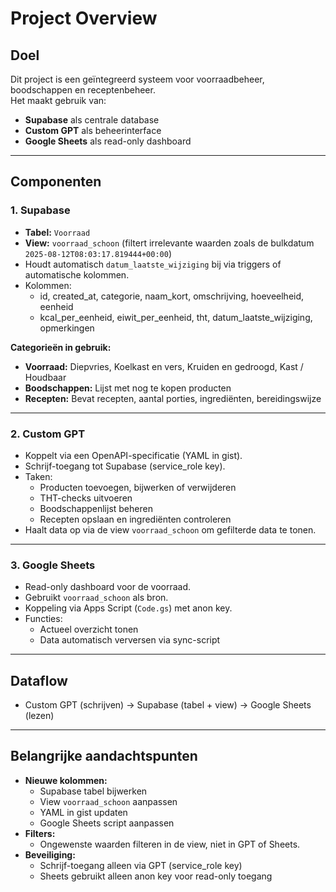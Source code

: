 # Project Overview

## Doel
Dit project is een geïntegreerd systeem voor voorraadbeheer, boodschappen en receptenbeheer.  
Het maakt gebruik van:
- **Supabase** als centrale database
- **Custom GPT** als beheerinterface
- **Google Sheets** als read-only dashboard

---

## Componenten

### 1. Supabase
- **Tabel:** `Voorraad`
- **View:** `voorraad_schoon` (filtert irrelevante waarden zoals de bulkdatum `2025-08-12T08:03:17.819444+00:00`)
- Houdt automatisch `datum_laatste_wijziging` bij via triggers of automatische kolommen.
- Kolommen:
  - id, created_at, categorie, naam_kort, omschrijving, hoeveelheid, eenheid
  - kcal_per_eenheid, eiwit_per_eenheid, tht, datum_laatste_wijziging, opmerkingen

**Categorieën in gebruik:**
- **Voorraad:** Diepvries, Koelkast en vers, Kruiden en gedroogd, Kast / Houdbaar
- **Boodschappen:** Lijst met nog te kopen producten
- **Recepten:** Bevat recepten, aantal porties, ingrediënten, bereidingswijze

---

### 2. Custom GPT
- Koppelt via een OpenAPI-specificatie (YAML in gist).
- Schrijf-toegang tot Supabase (service_role key).
- Taken:
  - Producten toevoegen, bijwerken of verwijderen
  - THT-checks uitvoeren
  - Boodschappenlijst beheren
  - Recepten opslaan en ingrediënten controleren
- Haalt data op via de view `voorraad_schoon` om gefilterde data te tonen.

---

### 3. Google Sheets
- Read-only dashboard voor de voorraad.
- Gebruikt `voorraad_schoon` als bron.
- Koppeling via Apps Script (`Code.gs`) met anon key.
- Functies:
  - Actueel overzicht tonen
  - Data automatisch verversen via sync-script

---

## Dataflow

- Custom GPT (schrijven) → Supabase (tabel + view) → Google Sheets (lezen)

---

## Belangrijke aandachtspunten
- **Nieuwe kolommen:**  
  - Supabase tabel bijwerken  
  - View `voorraad_schoon` aanpassen  
  - YAML in gist updaten  
  - Google Sheets script aanpassen
- **Filters:**  
  - Ongewenste waarden filteren in de view, niet in GPT of Sheets.
- **Beveiliging:**  
  - Schrijf-toegang alleen via GPT (service_role key)  
  - Sheets gebruikt alleen anon key voor read-only toegang
